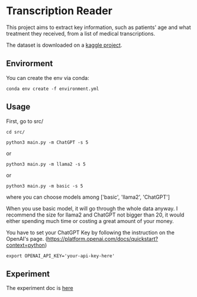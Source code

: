 # Transcription Reader
This project aims to extract key information, such as patients' age and what treatment they received, from a list of medical transcriptions. 

The dataset is downloaded on a [kaggle project](https://www.kaggle.com/datasets/tboyle10/medicaltranscriptions?resource=download). 

## Envirorment
You can create the env via conda:
```
conda env create -f environment.yml
```

## Usage
First, go to src/
```
cd src/
```
```
python3 main.py -m ChatGPT -s 5
```
or 
```
python3 main.py -m llama2 -s 5
```
or 
```
python3 main.py -m basic -s 5
```
where you can choose models among ['basic', 'llama2', 'ChatGPT']

When you use basic model, it will go through the whole data anyway. 
I recommend the size for llama2 and ChatGPT not bigger than 20, it would either spending much time or costing a great amount of your money. 

You have to set your ChatGPT Key by following the instruction on the OpenAI's page. (https://platform.openai.com/docs/quickstart?context=python)
```
export OPENAI_API_KEY='your-api-key-here'
```

## Experiment
The experiment doc is [here](https://hackmd.io/@9fOPzjfpQ6-A61nMUwe76w/Hkws8dw1A)
